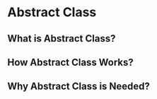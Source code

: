 # Abstract Class

## What is Abstract Class?


## How Abstract Class Works?


## Why Abstract Class is Needed?
